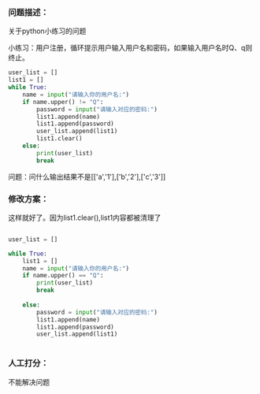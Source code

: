 ### 问题描述：
<p>关于python小练习的问题</p>
小练习：用户注册，循环提示用户输入用户名和密码，如果输入用户名时Q、q则终止。

```python
user_list = []
list1 = []
while True:
    name = input("请输入你的用户名:")
    if name.upper() != "Q":
        password = input("请输入对应的密码:")
        list1.append(name)
        list1.append(password)
        user_list.append(list1)
        list1.clear()
    else:
        print(user_list)
        break

```

问题：问什么输出结果不是[['a','1'],['b','2'],['c','3']] 
### 修改方案：
这样就好了。因为list1.clear(),list1内容都被清理了

```python

user_list = []

while True:
    list1 = []
    name = input("请输入你的用户名:")
    if name.upper() == "Q":
        print(user_list)
        break
        
    else:
        password = input("请输入对应的密码:")
        list1.append(name)
        list1.append(password)
        user_list.append(list1)
        


```

### 人工打分：
不能解决问题